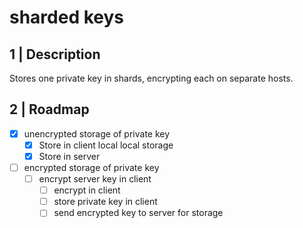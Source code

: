 # sharded keys

## 1 | Description

Stores one private key in shards, encrypting each on separate hosts.

## 2 | Roadmap

- [x] unencrypted storage of private key
  - [x] Store in client local local storage
  - [x] Store in server
- [ ] encrypted storage of private key
  - [ ] encrypt server key in client
    - [ ] encrypt in client
    - [ ] store private key in client
    - [ ] send encrypted key to server for storage
